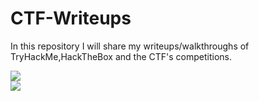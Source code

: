 # CTF-Writeups

In this repository I will share my writeups/walkthroughs of TryHackMe,HackTheBox and the CTF's competitions.


[<img src="https://i.imgur.com/dJmO3AX.png"/>](https://github.com/AbdullahRizwan101/CTF-Writeups/tree/master/TryHackMe)<br/>
[<img src="https://i.imgur.com/qunjtjU.jpg"/>](https://github.com/AbdullahRizwan101/CTF-Writeups/tree/master/BsidesBOS%20CTF%202020)
